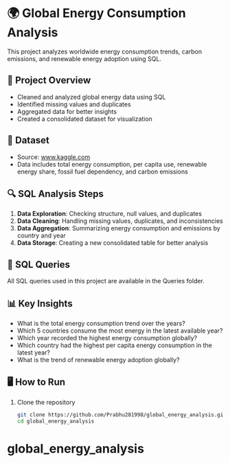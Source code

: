 # 🌍 Global Energy Consumption Analysis  
This project analyzes worldwide energy consumption trends, carbon emissions, and renewable energy adoption using SQL.  

## 📌 Project Overview  
- Cleaned and analyzed global energy data using SQL  
- Identified missing values and duplicates  
- Aggregated data for better insights  
- Created a consolidated dataset for visualization  

## 📂 Dataset  
- Source: [www.kaggle.com ](https://www.kaggle.com/datasets/atharvasoundankar/global-energy-consumption-2000-2024/data)
- Data includes total energy consumption, per capita use, renewable energy share, fossil fuel dependency, and carbon emissions  

## 🔍 SQL Analysis Steps  
1. **Data Exploration**: Checking structure, null values, and duplicates  
2. **Data Cleaning**: Handling missing values, duplicates, and inconsistencies  
3. **Data Aggregation**: Summarizing energy consumption and emissions by country and year  
4. **Data Storage**: Creating a new consolidated table for better analysis  

## 📜 SQL Queries  
All SQL queries used in this project are available in the Queries folder.  

## 📊 Key Insights  
- What is the total energy consumption trend over the years? 
- Which 5 countries consume the most energy in the latest available year?
- Which year recorded the highest energy consumption globally?
- Which country had the highest per capita energy consumption in the latest year?
- What is the trend of renewable energy adoption globally?

## 🖥️ How to Run  
1. Clone the repository  
   ```sh
   git clone https://github.com/Prabhu281998/global_energy_analysis.git
   cd global_energy_analysis
# global_energy_analysis
